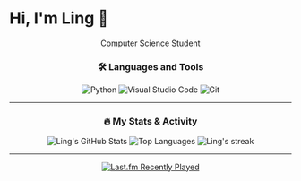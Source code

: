 # Hi, I'm Ling 👋

<p align="center">
  Computer Science Student
</p>

<div align="center">

  ### 🛠️ Languages and Tools
  
  <p>
    <a href="https://www.python.org" target="_blank" rel="noreferrer" style="text-decoration: none;">
      <img src="https://skillicons.dev/icons?i=python" alt="Python" title="Python"/>
    </a>
    <a href="https://code.visualstudio.com/" target="_blank" rel="noreferrer" style="text-decoration: none;">
      <img src="https://skillicons.dev/icons?i=vscode" alt="Visual Studio Code" title="Visual Studio Code"/>
    </a>
    <a href="https://git-scm.com/" target="_blank" rel="noreferrer" style="text-decoration: none;">
      <img src="https://skillicons.dev/icons?i=git" alt="Git" title="Git"/>
    </a>
  </p>

  ---
  
  ### 🔥 My Stats & Activity
  
  <img src="https://github-readme-stats.vercel.app/api?username=ling40hrs&show_icons=true&theme=transparent&hide_border=true&include_all_commits=true&count_private=true&exclude_repo=vibe-coding" alt="Ling's GitHub Stats" />
  
  <img src="https://github-readme-stats.vercel.app/api/top-langs/?username=ling40hrs&layout=compact&theme=transparent&hide_border=true&exclude_repo=vibe-coding" alt="Top Languages" />
  
  <img title="🔥 Get streak stats for your profile at git.io/streak-stats" alt="Ling's streak" src="https://streak-stats.demolab.com/?user=ling40hrs&theme=transparent&hide_border=true" />

</div>

---

<p align="center">
  <a href="https://last.fm/user/Nefca96">
    <img src="https://lastfm-recently-played.vercel.app/api?user=Nefca96" alt="Last.fm Recently Played">
  </a>
</p>
